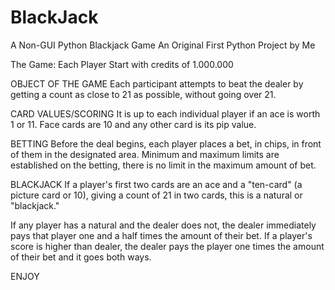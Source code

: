 # BlackJack
A Non-GUI Python Blackjack Game
An Original First Python Project by Me

The Game:
  Each Player Start with credits of 1.000.000

  OBJECT OF THE GAME
  Each participant attempts to beat the dealer by getting a count as close to 21 as possible, without going over 21.

  CARD VALUES/SCORING
  It is up to each individual player if an ace is worth 1 or 11. Face cards are 10 and any other card is its pip value.

  BETTING
  Before the deal begins, each player places a bet, in chips, in front of them in the designated area. Minimum and maximum limits are established on the betting, there is no limit in the maximum amount of bet.
  
  BLACKJACK
  If a player's first two cards are an ace and a "ten-card" (a picture card or 10), giving a count of 21 in two cards, this is a natural or "blackjack." 
  
  If any player has a natural and the dealer does not, the dealer immediately pays that player one and a half times the amount of their bet.
  If a player's score is higher than dealer, the dealer pays the player one times the amount of their bet and it goes both ways.

ENJOY
